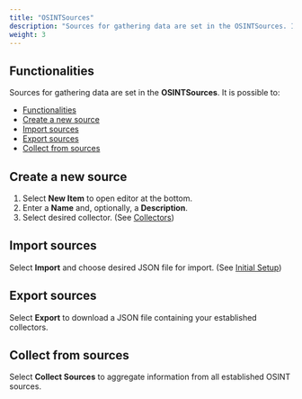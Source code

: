 ```yaml
---
title: "OSINTSources"
description: "Sources for gathering data are set in the OSINTSources. It is possible to create a new source, import sources, export sources, and collect from sources."
weight: 3
---
```


## Functionalities

Sources for gathering data are set in the **OSINTSources**. It is possible to:

- [Functionalities](#functionalities)
- [Create a new source](#create-a-new-source)
- [Import sources](#import-sources)
- [Export sources](#export-sources)
- [Collect from sources](#collect-from-sources)

## Create a new source

1. Select **New Item** to open editor at the bottom.
2. Enter a **Name** and, optionally, a **Description**.
3. Select desired collector. (See [Collectors](/docs/admin/collectors))

## Import sources

Select **Import** and choose desired JSON file for import. (See [Initial Setup](/docs/getting-started/01_deployment/#initial-setup))

## Export sources

Select **Export** to download a JSON file containing your established collectors.

## Collect from sources

Select **Collect Sources** to aggregate information from all established OSINT sources.

